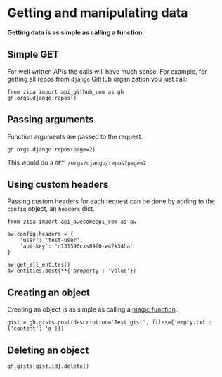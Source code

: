 # Getting and manipulating data

__Getting data is as simple as calling a function.__

## Simple GET

For well written APIs the calls will have much sense. For example, for getting
all repos from `django` GitHub organization you just call:

```
from zipa import api_github_com as gh
gh.orgs.django.repos()
```

## Passing arguments

Function arguments are passed to the request.

```
gh.orgs.django.repos(page=2)
```

This would do a `GET /orgs/django/repos?page=2`

## Using custom headers

Passing custom headers for each request can be done by adding to the `config`
object, an `headers` dict.

```
from zipa import api_awesomeapi_com as aw

aw.config.headers = {
    'user': 'test-user',
    'api-key': 'n131390cxs09f0-w42k34ha'
}

aw.get_all_entites()
aw.entities.post(**{'property': 'value'})
```

## Creating an object

Creating an object is as simple as calling a [magic function](/magic/#functions).

```
gist = gh.gists.post(description='Test gist', files={'empty.txt': {'content': 'a'}})
```

## Deleting an object
```
gh.gists[gist.id].delete()
```


